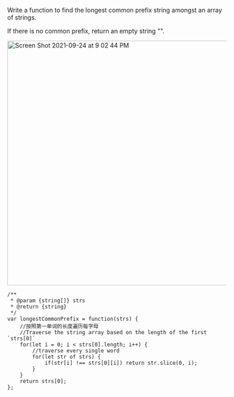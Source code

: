 Write a function to find the longest common prefix string amongst an array of strings.

If there is no common prefix, return an empty string "".

<img width="561" alt="Screen Shot 2021-09-24 at 9 02 44 PM" src="https://user-images.githubusercontent.com/37787994/134757223-80983f82-3ee3-4b29-8e38-2377b7cf3929.png">

```JS
/**
 * @param {string[]} strs
 * @return {string}
 */
var longestCommonPrefix = function(strs) {
    //按照第一单词的长度遍历每字母
    //Traverse the string array based on the length of the first `strs[0]`
    for(let i = 0; i < strs[0].length; i++) {
        //traverse every single word
        for(let str of strs) {
            if(str[i] !== strs[0][i]) return str.slice(0, i);
        }
    }
    return strs[0];
};
```
